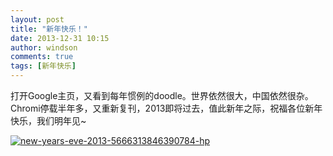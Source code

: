 ```yaml
---
layout: post
title: "新年快乐！"
date: 2013-12-31 10:15
author: windson
comments: true
tags: [新年快乐]
---
```

打开Google主页，又看到每年惯例的doodle。世界依然很大，中国依然很杂。Chromi停载半年多，又重新复刊，2013即将过去，值此新年之际，祝福各位新年快乐，我们明年见~

<a href="http://chromipic.b0.upaiyun.com/uploads/2013/12/new-years-eve-2013-5666313846390784-hp.gif">![new-years-eve-2013-5666313846390784-hp](http://chromipic.b0.upaiyun.com/uploads/2013/12/new-years-eve-2013-5666313846390784-hp-550x213.gif)</a>
